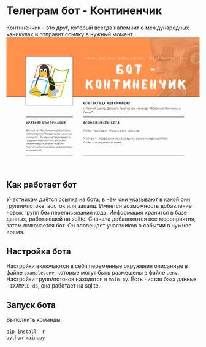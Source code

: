 # Телеграм бот - Континенчик
Континенчик - это друг, который всегда напомнит о международных каникулах и отправит ссылку в нужный момент.
![Резюме Континенчика](readme/rezume.png)

## Как работает бот
Участникам даётся ссылка на бота, в нём они указывают в какой они группе/потоке, восток или запапд. Имеется возможность добавление новых групп без переписывания кода. Информация хранится в базе данных, работающей на sqlite.
Сначала добавляются все мероприятия, затем включается бот. Он оповещает участников о событии в нужное время.

## Настройка бота
Настройки включаются в себя переменные окружения описанные в файле `example.env`, которые могут быть размещены в файле `.env`.
Настройки групп/потоков находятся в `main.py`.
Есть чистая база данных - `EXAMPLE.db`, она работает на sqlite.

## Запуск бота
Выполнить команды:
```shell
pip install -r
python main.py
```
